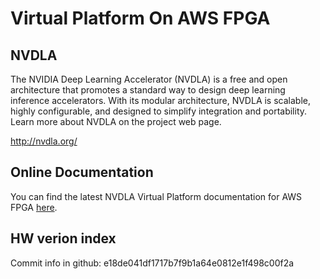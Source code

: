 # Virtual Platform On AWS FPGA

## NVDLA

The NVIDIA Deep Learning Accelerator (NVDLA) is a free and open architecture that promotes a standard way to design deep learning inference accelerators. With its modular architecture, NVDLA is scalable, highly configurable, and designed to simplify integration and portability. Learn more about NVDLA on the project web page.

<http://nvdla.org/>

## Online Documentation

You can find the latest NVDLA Virtual Platform documentation for AWS FPGA [here](http://nvdla.org/vp_fpga.html).

## HW verion index

Commit info in github: e18de041df1717b7f9b1a64e0812e1f498c00f2a
